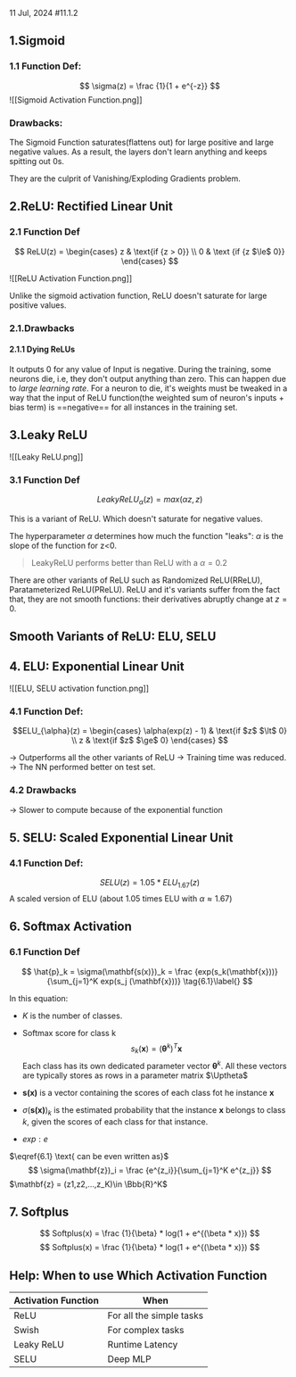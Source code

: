 11 Jul, 2024 #11.1.2
## 1.Sigmoid
### 1.1 Function Def:
$$
\sigma(z) = \frac {1}{1 + e^{-z}}
$$
![[Sigmoid Activation Function.png]]

### Drawbacks:
The Sigmoid Function saturates(flattens out) for large positive and large negative values. As a result, the layers don't learn anything and keeps spitting out 0s. 

They are the culprit of Vanishing/Exploding Gradients problem.
## 2.ReLU: Rectified Linear Unit
### 2.1 Function Def
$$
ReLU(z) =
\begin{cases}
z & \text{if {z > 0}} \\
0 & \text {if {z $\le$ 0}}
\end{cases}
$$


![[ReLU Activation Function.png]]

Unlike the sigmoid activation function, ReLU doesn't saturate for large positive values.
### 2.1.Drawbacks
#### 2.1.1 Dying ReLUs
It outputs 0 for any value of Input is negative. During the training, some neurons die, i.e, they don't output anything than zero. This can happen due to *large learning rate*.
For a neuron to die, it's weights must be tweaked in a way that the input of ReLU function(the weighted sum of neuron's inputs + bias term) is ==negative== for all instances in the training set.


## 3.Leaky ReLU

![[Leaky ReLU.png]]

### 3.1 Function Def
$$LeakyReLU_{\alpha}(z) = max(\alpha z, z)$$

This is a variant of ReLU. Which doesn't saturate for negative values. 

The hyperparameter $\alpha$ determines how much the function "leaks": $\alpha$ is the slope of the function for z<0.

> LeakyReLU performs better than ReLU with a $\alpha = 0.2$ 

There are other variants of ReLU such as Randomized ReLU(RReLU), Paratameterized ReLU(PReLU). ReLU and it's variants suffer from the fact that, they are not smooth functions: their derivatives abruptly change at $z = 0$. 
## Smooth Variants of ReLU: ELU, SELU
## 4. ELU: Exponential Linear Unit

![[ELU, SELU activation function.png]]
### 4.1 Function Def:
$$ELU_{\alpha}(z) = 
\begin{cases}
\alpha(exp(z) - 1) & \text{if $z$ $\lt$ 0} \\
z & \text{if $z$ $\ge$ 0}
\end{cases}
$$


-> Outperforms all the other variants of ReLU
-> Training time was reduced.
-> The NN performed better on test set.

### 4.2 Drawbacks
-> Slower to compute because of the exponential function

## 5. SELU: Scaled Exponential Linear Unit
 ### 4.1 Function Def:
$$
SELU(z) = 1.05*ELU_{1.67}(z)
$$
A scaled version of ELU (about 1.05 times ELU with $\alpha \approx1.67$) 

## 6. Softmax Activation
### 6.1 Function Def
$$
\hat{p}_k = \sigma(\mathbf{s(x)})_k = \frac {exp(s_k(\mathbf{x}))}{\sum_{j=1}^K exp(s_j (\mathbf{x}))} \tag{6.1}\label{}
$$

In this equation:
- $K$ is the number of classes.
- Softmax score for class k
$$
s_k(\mathbf{x}) = (\boldsymbol{\theta}^k)^T \mathbf{x}
$$
Each class has its own dedicated parameter vector $\boldsymbol{\theta}^k$. All these vectors are typically stores as rows in a parameter matrix $\Uptheta$

- $\mathbf{s(x)}$ is a vector containing the scores of each class fot he instance $\mathbf{x}$
- $\sigma(\mathbf{s(x)})_k$ is the estimated probability that the instance $\mathbf{x}$ belongs to class $k$, given the scores of each class for that instance. 
- $exp: e$

$\eqref{6.1} \text{ can be even written as}$
$$
\sigma(\mathbf{z})_i = \frac {e^{z_i}}{\sum_{j=1}^K e^{z_j}}
$$
$\mathbf{z} = (z1,z2,...,z_K)\in \Bbb{R}^K$

## 7. Softplus
$$
Softplus(x) = \frac {1}{\beta} * log(1 + e^{(\beta * x)}) 
$$
$$
Softplus(x) = \frac {1}{\beta} * log(1 + e^{(\beta * x)}) $$
## Help: When to use Which Activation Function

| Activation Function | When                     |
| ------------------- | ------------------------ |
| ReLU                | For all the simple tasks |
| Swish               | For complex tasks        |
| Leaky ReLU          | Runtime Latency          |
| SELU                | Deep MLP                 |

